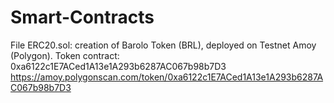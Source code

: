# Smart-Contracts

File ERC20.sol: creation of Barolo Token (BRL), deployed on Testnet Amoy (Polygon).
Token contract: 0xa6122c1E7ACed1A13e1A293b6287AC067b98b7D3
https://amoy.polygonscan.com/token/0xa6122c1E7ACed1A13e1A293b6287AC067b98b7D3
